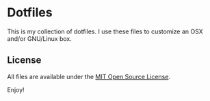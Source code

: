 # Dotfiles

This is my collection of dotfiles. I use these files to customize an OSX and/or GNU/Linux box.

## License

All files are available under the [MIT Open Source License](LICENSE.txt).

Enjoy!